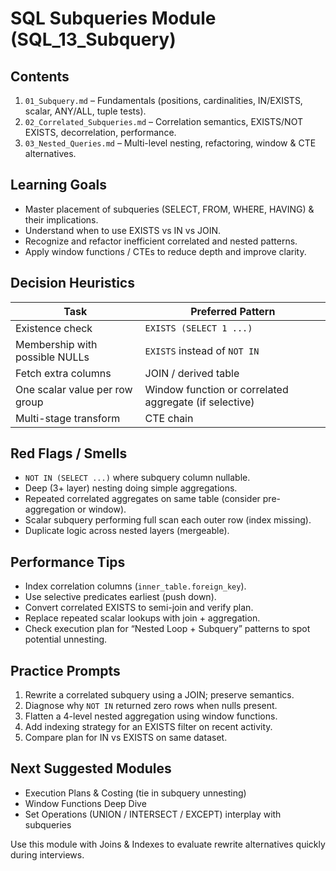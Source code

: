 # SQL Subqueries Module (SQL_13_Subquery)

## Contents
1. `01_Subquery.md` – Fundamentals (positions, cardinalities, IN/EXISTS, scalar, ANY/ALL, tuple tests).
2. `02_Correlated_Subqueries.md` – Correlation semantics, EXISTS/NOT EXISTS, decorrelation, performance.
3. `03_Nested_Queries.md` – Multi-level nesting, refactoring, window & CTE alternatives.

## Learning Goals
- Master placement of subqueries (SELECT, FROM, WHERE, HAVING) & their implications.
- Understand when to use EXISTS vs IN vs JOIN.
- Recognize and refactor inefficient correlated and nested patterns.
- Apply window functions / CTEs to reduce depth and improve clarity.

## Decision Heuristics
| Task | Preferred Pattern |
|------|-------------------|
| Existence check | `EXISTS (SELECT 1 ...)` |
| Membership with possible NULLs | `EXISTS` instead of `NOT IN` |
| Fetch extra columns | JOIN / derived table |
| One scalar value per row group | Window function or correlated aggregate (if selective) |
| Multi-stage transform | CTE chain |

## Red Flags / Smells
- `NOT IN (SELECT ...)` where subquery column nullable.
- Deep (3+ layer) nesting doing simple aggregations.
- Repeated correlated aggregates on same table (consider pre-aggregation or window).
- Scalar subquery performing full scan each outer row (index missing).
- Duplicate logic across nested layers (mergeable).

## Performance Tips
- Index correlation columns (`inner_table.foreign_key`).
- Use selective predicates earliest (push down).
- Convert correlated EXISTS to semi-join and verify plan.
- Replace repeated scalar lookups with join + aggregation.
- Check execution plan for “Nested Loop + Subquery” patterns to spot potential unnesting.

## Practice Prompts
1. Rewrite a correlated subquery using a JOIN; preserve semantics.
2. Diagnose why `NOT IN` returned zero rows when nulls present.
3. Flatten a 4-level nested aggregation using window functions.
4. Add indexing strategy for an EXISTS filter on recent activity.
5. Compare plan for IN vs EXISTS on same dataset.

## Next Suggested Modules
- Execution Plans & Costing (tie in subquery unnesting)
- Window Functions Deep Dive
- Set Operations (UNION / INTERSECT / EXCEPT) interplay with subqueries

Use this module with Joins & Indexes to evaluate rewrite alternatives quickly during interviews.
